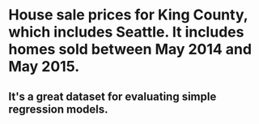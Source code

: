 # House sale prices for King County, which includes Seattle. It includes homes sold between May 2014 and May 2015.
## It's a great dataset for evaluating simple regression models.
